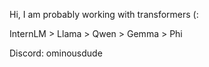 Hi, I am probably working with transformers (:

InternLM > Llama > Qwen > Gemma > Phi

Discord: ominousdude

<!---
OminousDude/OminousDude is a ✨ special ✨ repository because its `README.md` (this file) appears on your GitHub profile.
You can click the Preview link to take a look at your changes.
--->
